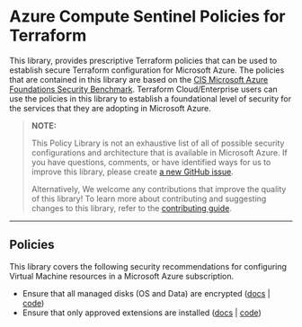 # Azure Compute Sentinel Policies for Terraform
This library, provides prescriptive Terraform policies that can be used to establish secure Terraform configuration for Microsoft Azure. The policies that are contained in this library are based on the [CIS Microsoft Azure Foundations Security Benchmark](https://www.cisecurity.org/benchmark/azure). Terraform Cloud/Enterprise users can use the policies in this library to establish a foundational level of security for the services that they are adopting in Microsoft Azure.

> **NOTE:**
>
> This Policy Library is not an exhaustive list of all of possible security configurations and architecture that is available in Microsoft Azure. If you have questions, comments, or have identified ways for us to improve this library, please create [a new GitHub issue](https://github.com/hashicorp/policy-library-azure-compute-terraform/issues/new/choose).
>
> Alternatively, We welcome any contributions that improve the quality of this library! To learn more about contributing and suggesting changes to this library, refer to the [contributing guide](CONTRIBUTING.md).

---

## Policies
This library covers the following security recommendations for configuring Virtual Machine resources in a Microsoft Azure subscription.

-  Ensure that all managed disks (OS and Data) are encrypted ([docs](https://github.com/rclark/policy-library-azure-compute-terraform-policies/blob/main/docs/policies/managed-disk-encryption-is-enabled.md) | [code](https://github.com/rclark/policy-library-azure-compute-terraform-policies/blob/main/policies/managed-disk-encryption-is-enabled/managed-disk-encryption-is-enabled.sentinel))
-  Ensure that only approved extensions are installed ([docs](https://github.com/rclark/policy-library-azure-compute-terraform-policies/blob/main/docs/policies/only-approved-extensions-are-installed.md) | [code](https://github.com/rclark/policy-library-azure-compute-terraform-policies/blob/main/policies/only-approved-extensions-are-installed/only-approved-extensions-are-installed.sentinel))

